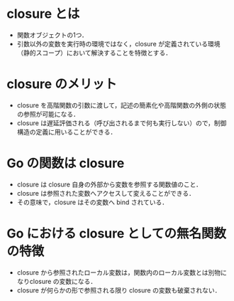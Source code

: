 # closure とは
- 関数オブジェクトの1つ．
- 引数以外の変数を実行時の環境ではなく，closure が定義されている環境（静的スコープ）において解決することを特徴とする．

# closure のメリット
- closure を高階関数の引数に渡して，記述の簡素化や高階関数の外側の状態の参照が可能になる．
- closure は遅延評価される（呼び出されるまで何も実行しない）ので，制御構造の定義に用いることができる．

# Go の関数は closure
- closure は closure 自身の外部から変数を参照する関数値のこと．
- closure は参照された変数へアクセスして変えることができる．
- その意味で，closure はその変数へ bind されている．

# Go における closure としての無名関数の特徴
- closure から参照されたローカル変数は，関数内のローカル変数とは別物になりclosure の変数になる．
- closure が何らかの形で参照される限り closure の変数も破棄されない．
